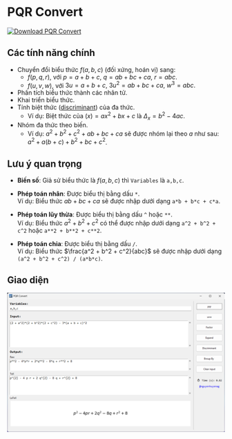 # PQR Convert

<!-- BEGIN LATEST DOWNLOAD BUTTON -->
[![Download PQR Convert](https://custom-icon-badges.demolab.com/badge/-Download-blue?style=for-the-badge&logo=download&logoColor=white "Tải về PQR Convert")](https://github.com/nguyenhuyenag/pqr_convert/releases/)
<!-- END LATEST DOWNLOAD BUTTON -->

## Các tính năng chính
- Chuyển đổi biểu thức $f(a, b, c)$ (đối xứng, hoán vị) sang:
  + $f(p, q, r),$ với $p = a + b + c, \ q = ab + bc + ca, \ r = abc.$
  + $f(u, v, w),$ với $3u = a + b + c, \ 3u^2 = ab + bc + ca, \ w^3 = abc.$
- Phân tích biểu thức thành các nhân tử.
- Khai triển biểu thức.
- Tính biệt thức ([discriminant](https://en.wikipedia.org/wiki/Discriminant)) của đa thức.
  + Ví dụ: Biệt thức của $(x) = ax^2+bx+c$ là $\Delta_{x}=b^2 - 4ac.$
- Nhóm đa thức theo biến.
   + Ví dụ: $a^2 + b^2 + c^2 + ab + bc + ca$ sẽ được nhóm lại theo $a$ như sau: $a^2 + a(b + c) + b^2 + bc + c^2$.

## Lưu ý quan trọng
- **Biến số**: Giả sử biểu thức là $f(a,b,c)$ thì `Variables` là `a,b,c`.
- **Phép toán nhân**: Được biểu thị bằng dấu `*`.  
   Ví dụ: Biểu thức $ab + bc + ca$ sẽ được nhập dưới dạng `a*b + b*c + c*a`.

- **Phép toán lũy thừa**: Được biểu thị bằng dấu `^` hoặc `**`.  
   Ví dụ: Biểu thức $a^2 + b^2 + c^2$ có thể được nhập dưới dạng `a^2 + b^2 + c^2` hoặc `a**2 + b**2 + c**2`.
- **Phép toán chia**: Được biểu thị bằng dấu `/`.  
   Ví dụ: Biểu thức $\frac{a^2 + b^2 + c^2}{abc}$ sẽ được nhập dưới dạng `(a^2 + b^2 + c^2) / (a*b*c)`.

## Giao diện

![Giao diện Form](https://github.com/nguyenhuyenag/pqr_convert/blob/main/resources/screenshot.png?raw=true)
